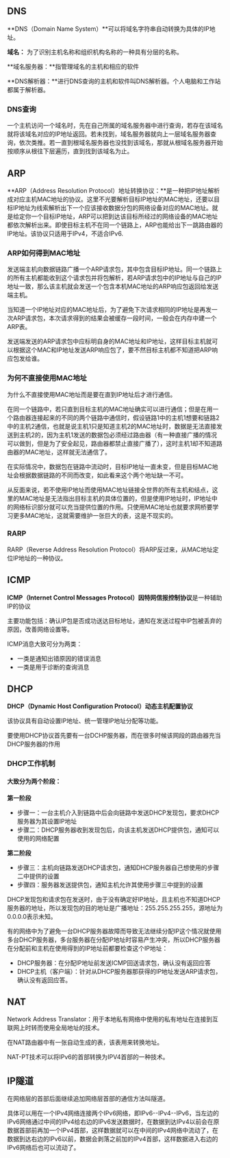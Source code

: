 ## DNS

**DNS（Domain Name System）**可以将域名字符串自动转换为具体的IP地址。

 **域名：** 为了识别主机名称和组织机构名称的一种具有分层的名称。

**域名服务器：**指管理域名的主机和相应的软件

**DNS解析器：**进行DNS查询的主机和软件叫DNS解析器。个人电脑和工作站都属于解析器。

### DNS查询

一个主机访问一个域名时，先在自己所属的域名服务器中进行查询，若存在该域名就将该域名对应的IP地址返回。若未找到，域名服务器就向上一层域名服务器查询，依次类推。若一直到根域名服务器也没找到该域名，那就从根域名服务器开始按顺序从根往下层遍历，直到找到该域名为止。



## ARP

**ARP（Address Resolution Protocol）地址转换协议：**是一种把IP地址解析成对应主机MAC地址的协议。这里不光要解析目标IP地址的MAC地址，还要以目标IP地址为线索解析出下一个应该接收数据分包的网络设备对应的MAC地址。就是给定你一个目标IP地址，ARP可以把到达该目标所经过的网络设备的MAC地址都依次解析出来。即使目标主机不在同一个链路上，ARP也能给出下一跳路由器的IP地址。该协议只适用于IPv4，不适合IPv6.

### ARP如何得到MAC地址

发送端主机向数据链路广播一个ARP请求包，其中包含目标IP地址。同一个链路上的所有主机都能收到这个请求包并将包解析，若ARP请求包中的IP地址与自己的IP地址一致，那么该主机就会发送一个包含本机MAC地址的ARP响应包返回给发送端主机。

当知道一个IP地址对应的MAC地址后，为了避免下次请求相同的IP地址是再发一次ARP请求包，本次请求得到的结果会被缓存一段时间，一般会在内存中建一个ARP表。

发送端发送的ARP请求包中应标明自身的MAC地址和IP地址，这样目标主机就可以根据这个MAC和IP地址发送ARP响应包了，要不然目标主机都不知道把ARP响应包发给谁。

### 为何不直接使用MAC地址

为什么不直接使用MAC地址而是要在直到IP地址后才进行通信。

在同一个链路中，若只直到目标主机的MAC地址确实可以进行通信；但是在用一个路由器连接起来的不同的两个链路中通信时，假设链路1中的主机1想要和链路2中的主机2通信，也就是说主机1只是知道主机2的MAC地址时，数据是无法直接发送到主机2的，因为主机1发送的数据包必须经过路由器（有一种直接广播的情况可以做到，但是为了安全起见，路由器都禁止直接广播了），这时主机1却不知道路由器的MAC地址，这样就无法通信了。

在实际情况中，数据包在链路中流动时，目标IP地址一直未变，但是目标MAC地址会根据数据链路的不同而改变，如此看来这个两个地址缺一不可。

从反面来说，若不使用IP地址而使用MAC地址链接全世界的所有主机和结点，这里的MAC地址是无法指出目标主机的具体位置的，但是使用IP地址时，IP地址中的网络标识部分就可以充当提供位置的作用。只使用MAC地址也就要求网桥要学习更多MAC地址，这就需要维护一张巨大的表，这是不现实的。



### RARP

RARP（Reverse Address Resolution Protocol）将ARP反过来，从MAC地址定位IP地址的一种协议。

## ICMP

**ICMP（Internet Control Messages Protocol）因特网信报控制协议**是一种辅助IP的协议

主要功能包括：确认IP包是否成功送达目标地址，通知在发送过程中IP包被丢弃的原因，改善网络设置等。

ICMP消息大致可分为两类：

- 一类是通知出错原因的错误消息
- 一类是用于诊断的查询消息



## DHCP

**DHCP（Dynamic Host Configuration Protocol）动态主机配置协议**

该协议具有自动设置IP地址、统一管理IP地址分配等功能。

要使用DHCP协议首先要有一台DCHP服务器，而在很多时候该网段的路由器充当DHCP服务器的作用

### DHCP工作机制

#### 大致分为两个阶段：

**第一阶段**

- 步骤一：一台主机介入到链路中后会向链路中发送DHCP发现包，要求DHCP服务器为其设置IP地址
- 步骤二：DHCP服务器收到发现包后，向该主机发送DHCP提供包，通知可以使用的网络配置

**第二阶段**

- 步骤三：主机向链路发送DHCP请求包，通知DHCP服务器自己想使用的步骤二中提供的设置
- 步骤四：服务器发送提供包，通知主机允许其使用步骤三中提到的设置



DHCP发现包和请求包在发送时，由于没有确定好IP地址，且主机也不知道DHCP服务器的地址，所以发现包的目的地址是广播地址：255.255.255.255，源地址为0.0.0.0表示未知。

有的网络中为了避免一台DHCP服务器故障而导致无法继续分配IP这个情况就使用多台DHCP服务器，多台服务器在分配IP地址时容易产生冲突，所以DHCP服务器在分配前和主机在使用得到的IP地址前都要检查这个IP地址：

- DHCP服务器：在分配IP地址前发送ICMP回送请求包，确认没有返回应答
- DHCP主机（客户端）：针对从DHCP服务器那获得的IP地址发送ARP请求包，确认没有返回应答。



## NAT

Network Address Translator：用于本地私有网络中使用的私有地址在连接到互联网上时转而使用全局地址的技术。

在NAT路由器中有一张自动生成的表，该表用来转换地址。

NAT-PT技术可以将IPv6的首部转换为IPV4首部的一种技术。



## IP隧道

在网络层的首部后面继续追加网络层首部的通信方法叫隧道。

具体可以用在一个IPv4网络连接两个IPv6网络，即IPv6--IPv4--IPv6，当左边的IPv6网络通过中间的IPv4给右边的IPv6发送数据时，在数据到达IPv4以前会在原数据首部前再加一个IPv4首部，这样数据就可以在中间的IPv4网络中流动了，在数据到达右边的IPv6以前，数据会剥落之前加的IPv4首部，这样数据进入右边的IPv6网络后也可以流动了。